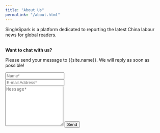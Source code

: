 ```yaml
---
title: "About Us"
permalink: "/about.html"
---
```


SingleSpark is a platform dedicated to reporting the latest China labour news for global readers. 
<br><br>




<form action="https://formspree.io/{{site.email}}" method="POST">
<p class="mb-4"><strong>Want to chat with us?</strong></p>
<p class="mb-4">Please send your message to {{site.name}}. We will reply as soon as possible!</p>
<div class="form-group row">
<div class="col-md-6">
<input class="form-control" type="text" name="name" placeholder="Name*" required>
</div>
<div class="col-md-6">
<input class="form-control" type="email" name="_replyto" placeholder="E-mail Address*" required>
</div>
</div>
<textarea rows="8" class="form-control mb-3" name="message" placeholder="Message*" required></textarea>    
<input class="btn btn-success" type="submit" value="Send">
</form>
